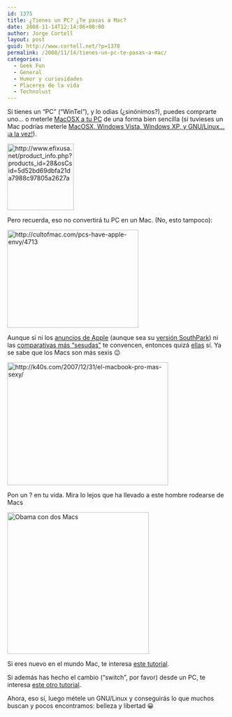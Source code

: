 ```yaml
---
id: 1375
title: ¿Tienes un PC? ¿Te pasas a Mac?
date: 2008-11-14T12:14:06+00:00
author: Jorge Cortell
layout: post
guid: http://www.cortell.net/?p=1378
permalink: /2008/11/14/tienes-un-pc-te-pasas-a-mac/
categories:
  - Geek Fun
  - General
  - Humor y curiosidades
  - Placeres de la vida
  - Technolust
---
```

Si tienes un &#8220;PC&#8221; (&#8220;WinTel&#8221;), y lo odias (¿sinónimos?), puedes comprarte uno&#8230; o meterle <a title="http://gizmodo.com/5049756/review-efix-dongle-perfectly-transforms-pc-to-mac" href="http://gizmodo.com/5049756/review-efix-dongle-perfectly-transforms-pc-to-mac" target="_blank">MacOSX a tu PC</a> de una forma bien sencilla (si tuvieses un Mac podrías meterle <a title="http://www.unplggd.com/unplggd/how-to/how-to-install-os-x-windows-vista-windows-xp-and-linux-ubuntu-on-a-macbook-and-rule-the-world-068920" href="http://www.unplggd.com/unplggd/how-to/how-to-install-os-x-windows-vista-windows-xp-and-linux-ubuntu-on-a-macbook-and-rule-the-world-068920" target="_blank">MacOSX, Windows Vista, Windows XP, y GNU/Linux&#8230; ¡a la vez!</a>).

<img src="http://www.efixusa.net/images/prod1.jpg" alt="http://www.efixusa.net/product_info.php?products_id=28&osCsid=5d52bd69dbfa21da7988c97805a2627a" width="152" height="152" />

Pero recuerda, eso no convertirá tu PC en un Mac. (No, esto tampoco):

<img src="http://cultofmac.com/wp-content/uploads/real-apple-300x224.jpg" alt="http://cultofmac.com/pcs-have-apple-envy/4713" width="300" height="224" />

Aunque si ni los <a title="http://www.youtube.com/watch?v=9VlPJFcvsVY" href="http://www.youtube.com/watch?v=9VlPJFcvsVY" target="_blank">anuncios de Apple</a> (aunque sea su <a title="http://southpark.wtdmusic.com/" href="http://southpark.wtdmusic.com/" target="_blank">versión SouthPark</a>) ni las <a title="http://www.youtube.com/watch?v=Z_N7s5UL4ac" href="http://www.youtube.com/watch?v=Z_N7s5UL4ac" target="_blank">comparativas más &#8220;sesudas&#8221;</a> te convencen, entonces quizá <a title="Mac Chick of the Month" href="http://macenstein.com/default/archives/category/mac-chick-of-the-month" target="_blank">ellas</a> sí. Ya se sabe que los Macs son más sexis 😉

<img src="http://zgz.alberto.googlepages.com/sexiMBPpeke.jpg" alt="http://k40s.com/2007/12/31/el-macbook-pro-mas-sexy/" width="368" height="281" />

Pon un ? en tu vida. Mira lo lejos que ha llevado a este hombre rodearse de Macs

<a title="fotos de Obama" href="http://www.barack-obama-now.com/pix-2008/" target="_blank"><img src="http://www.barack-obama-now.com/pix-2008/obama_computer.jpg" alt="Obama con dos Macs" width="324" height="324" /></a>

Si eres nuevo en el mundo Mac, te interesa <a title="Tutorial Mac101 en español" href="http://www.apple.com/es/support/mac101/" target="_blank">este tutorial</a>.
  
Si además has hecho el cambio (&#8220;switch&#8221;, por favor) desde un PC, te interesa <a title="Tutorial switch101 en español" href="http://www.apple.com/es/support/switch101/" target="_blank">este otro tutorial</a>.

Ahora, eso sí, luego métele un GNU/Linux y conseguirás lo que muchos buscan y pocos encontramos: belleza y libertad 😀